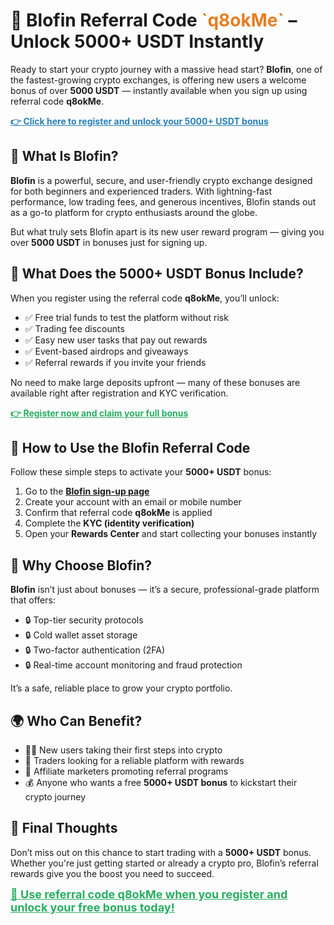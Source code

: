  <h1>💸 <strong>Blofin Referral Code <span style="color: #e67e22;">`q8okMe`</span> – Unlock 5000+ USDT Instantly</strong></h1>
  <p>Ready to start your crypto journey with a massive head start? <strong>Blofin</strong>, one of the fastest-growing crypto exchanges, is offering new users a welcome bonus of over <strong>5000 USDT</strong> — instantly available when you sign up using referral code <strong>q8okMe</strong>.</p>

  <p><a href="https://blofin.com/register?referral_code=q8okMe" target="_blank" style="color: #2980b9; font-weight: bold;">👉 Click here to register and unlock your 5000+ USDT bonus</a></p>



  <h2>🚀 <strong>What Is Blofin?</strong></h2>
  <p><strong>Blofin</strong> is a powerful, secure, and user-friendly crypto exchange designed for both beginners and experienced traders. With lightning-fast performance, low trading fees, and generous incentives, Blofin stands out as a go-to platform for crypto enthusiasts around the globe.</p>
  <p>But what truly sets Blofin apart is its new user reward program — giving you over <strong>5000 USDT</strong> in bonuses just for signing up.</p>



  <h2>🎁 <strong>What Does the 5000+ USDT Bonus Include?</strong></h2>
  <p>When you register using the referral code <strong>q8okMe</strong>, you’ll unlock:</p>
  <ul>
    <li>✅ Free trial funds to test the platform without risk</li>
    <li>✅ Trading fee discounts</li>
    <li>✅ Easy new user tasks that pay out rewards</li>
    <li>✅ Event-based airdrops and giveaways</li>
    <li>✅ Referral rewards if you invite your friends</li>
  </ul>
  <p>No need to make large deposits upfront — many of these bonuses are available right after registration and KYC verification.</p>

  <p><a href="https://blofin.com/register?referral_code=q8okMe" target="_blank" style="font-weight: bold; color: #27ae60;">👉 Register now and claim your full bonus</a></p>



  <h2>📝 <strong>How to Use the Blofin Referral Code</strong></h2>
  <p>Follow these simple steps to activate your <strong>5000+ USDT</strong> bonus:</p>
  <ol>
    <li>Go to the <strong><a href="https://blofin.com/register?referral_code=q8okMe" target="_blank">Blofin sign-up page</a></strong></li>
    <li>Create your account with an email or mobile number</li>
    <li>Confirm that referral code <strong>q8okMe</strong> is applied</li>
    <li>Complete the <strong>KYC (identity verification)</strong></li>
    <li>Open your <strong>Rewards Center</strong> and start collecting your bonuses instantly</li>
  </ol>



  <h2>🔐 <strong>Why Choose Blofin?</strong></h2>
  <p><strong>Blofin</strong> isn’t just about bonuses — it’s a secure, professional-grade platform that offers:</p>
  <ul>
    <li>🔒 Top-tier security protocols</li>
    <li>🔒 Cold wallet asset storage</li>
    <li>🔒 Two-factor authentication (2FA)</li>
    <li>🔒 Real-time account monitoring and fraud protection</li>
  </ul>
  <p>It’s a safe, reliable place to grow your crypto portfolio.</p>



  <h2>🌍 <strong>Who Can Benefit?</strong></h2>
  <ul>
    <li>🧑‍💻 New users taking their first steps into crypto</li>
    <li>💼 Traders looking for a reliable platform with rewards</li>
    <li>📣 Affiliate marketers promoting referral programs</li>
    <li>💰 Anyone who wants a free <strong>5000+ USDT bonus</strong> to kickstart their crypto journey</li>
  </ul>



  <h2>🏁 <strong>Final Thoughts</strong></h2>
  <p>Don’t miss out on this chance to start trading with a <strong>5000+ USDT</strong> bonus. Whether you're just getting started or already a crypto pro, Blofin’s referral rewards give you the boost you need to succeed.</p>
  <p><a href="https://blofin.com/register?referral_code=q8okMe" target="_blank" style="font-size: 18px; font-weight: bold; color: #27ae60;">🎯 Use referral code <strong>q8okMe</strong> when you register and unlock your free bonus today!</a></p>

</body>
</html>
